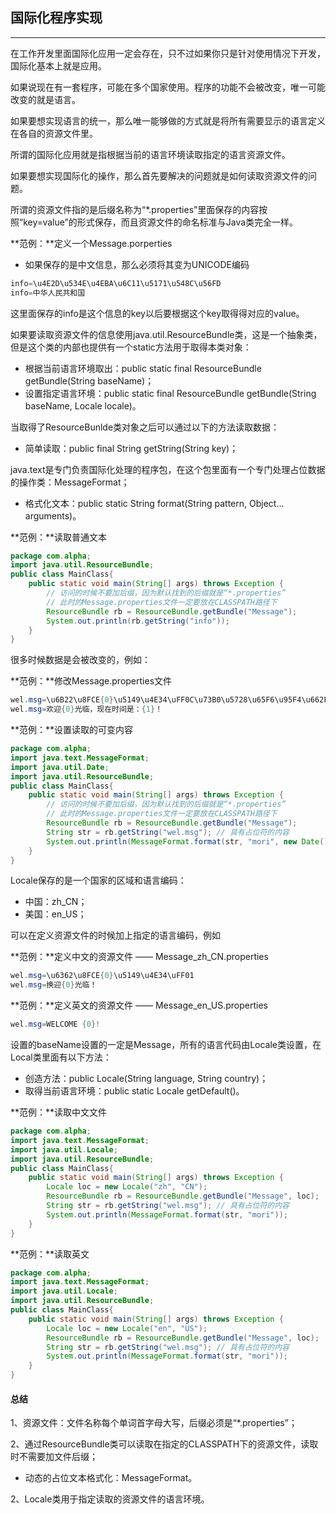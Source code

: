 ## 国际化程序实现

---

在工作开发里面国际化应用一定会存在，只不过如果你只是针对使用情况下开发，国际化基本上就是应用。

如果说现在有一套程序，可能在多个国家使用。程序的功能不会被改变，唯一可能改变的就是语言。

如果要想实现语言的统一，那么唯一能够做的方式就是将所有需要显示的语言定义在各自的资源文件里。

所谓的国际化应用就是指根据当前的语言环境读取指定的语言资源文件。

如果要想实现国际化的操作，那么首先要解决的问题就是如何读取资源文件的问题。

所谓的资源文件指的是后缀名称为“*.properties”里面保存的内容按照“key=value”的形式保存，而且资源文件的命名标准与Java类完全一样。

**范例：**定义一个Message.porperties

* 如果保存的是中文信息，那么必须将其变为UNICODE编码

```java
info=\u4E2D\u534E\u4EBA\u6C11\u5171\u548C\u56FD
info=中华人民共和国
```

这里面保存的info是这个信息的key以后要根据这个key取得得对应的value。

如果要读取资源文件的信息使用java.util.ResourceBundle类，这是一个抽象类，但是这个类的内部也提供有一个static方法用于取得本类对象：

* 根据当前语言环境取出：public static final ResourceBundle getBundle(String baseName)；
* 设置指定语言环境：public static final ResourceBundle getBundle(String baseName, Locale locale)。

当取得了ResourceBunlde类对象之后可以通过以下的方法读取数据：

* 简单读取：public final String getString(String key)；

java.text是专门负责国际化处理的程序包，在这个包里面有一个专门处理占位数据的操作类：MessageFormat；

* 格式化文本：public static String format(String pattern, Object... arguments)。

**范例：**读取普通文本

```java
package com.alpha;
import java.util.ResourceBundle;
public class MainClass{ 
	public static void main(String[] args) throws Exception {
		// 访问的时候不要加后缀，因为默认找到的后缀就是“*.properties”
		// 此时的Message.properties文件一定要放在CLASSPATH路径下
		ResourceBundle rb = ResourceBundle.getBundle("Message");
		System.out.println(rb.getString("info"));
	}
}
```

很多时候数据是会被改变的，例如：

**范例：**修改Message.properties文件

```java
wel.msg=\u6B22\u8FCE{0}\u5149\u4E34\uFF0C\u73B0\u5728\u65F6\u95F4\u662F\uFF1A{1}\uFF01
wel.msg=欢迎{0}光临，现在时间是：{1}！
```

**范例：**设置读取的可变内容

```java
package com.alpha;
import java.text.MessageFormat;
import java.util.Date;
import java.util.ResourceBundle;
public class MainClass{ 
	public static void main(String[] args) throws Exception {
		// 访问的时候不要加后缀，因为默认找到的后缀就是“*.properties”
		// 此时的Message.properties文件一定要放在CLASSPATH路径下
		ResourceBundle rb = ResourceBundle.getBundle("Message");
		String str = rb.getString("wel.msg"); // 具有占位符的内容
		System.out.println(MessageFormat.format(str, "mori", new Date()));
	}
}
```
Locale保存的是一个国家的区域和语言编码：

* 中国：zh_CN；
* 美国：en_US；

可以在定义资源文件的时候加上指定的语言编码，例如

**范例：**定义中文的资源文件 —— Message_zh_CN.properties

```java
wel.msg=\u6362\u8FCE{0}\u5149\u4E34\uFF01
wel.msg=换迎{0}光临！
```

**范例：**定义英文的资源文件 —— Message_en_US.properties

```java
wel.msg=WELCOME {0}!
```

设置的baseName设置的一定是Message，所有的语言代码由Locale类设置，在Local类里面有以下方法：

* 创造方法：public Locale(String language, String country)；
* 取得当前语言环境：public static Locale getDefault()。

**范例：**读取中文文件

```java
package com.alpha;
import java.text.MessageFormat;
import java.util.Locale;
import java.util.ResourceBundle;
public class MainClass{ 
	public static void main(String[] args) throws Exception {
		Locale loc = new Locale("zh", "CN");
		ResourceBundle rb = ResourceBundle.getBundle("Message", loc);
		String str = rb.getString("wel.msg"); // 具有占位符的内容
		System.out.println(MessageFormat.format(str, "mori"));
	}
}
```

**范例：**读取英文

```java
package com.alpha;
import java.text.MessageFormat;
import java.util.Locale;
import java.util.ResourceBundle;
public class MainClass{ 
	public static void main(String[] args) throws Exception {
		Locale loc = new Locale("en", "US");
		ResourceBundle rb = ResourceBundle.getBundle("Message", loc);
		String str = rb.getString("wel.msg"); // 具有占位符的内容
		System.out.println(MessageFormat.format(str, "mori"));
	}
}
```

#### 总结

1、资源文件：文件名称每个单词首字母大写，后缀必须是“*.properties”；

2、通过ResourceBundle类可以读取在指定的CLASSPATH下的资源文件，读取时不需要加文件后缀；

  * 动态的占位文本格式化：MessageFormat。

2、Locale类用于指定读取的资源文件的语言环境。


